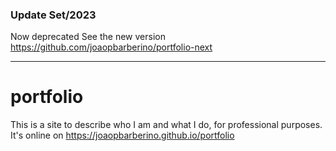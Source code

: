 ### Update Set/2023

Now deprecated
See the new version https://github.com/joaopbarberino/portfolio-next

________________________________________________________________________________________

# portfolio
This is a site to describe who I am and what I do, for professional purposes.
It's online on https://joaopbarberino.github.io/portfolio
